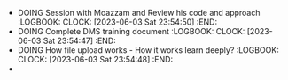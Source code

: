 - DOING Session with Moazzam and Review his code and approach
  :LOGBOOK:
  CLOCK: [2023-06-03 Sat 23:54:50]
  :END:
- DOING Complete DMS training document
  :LOGBOOK:
  CLOCK: [2023-06-03 Sat 23:54:47]
  :END:
- DOING How file upload works - How it works learn deeply?
  :LOGBOOK:
  CLOCK: [2023-06-03 Sat 23:54:48]
  :END:
-